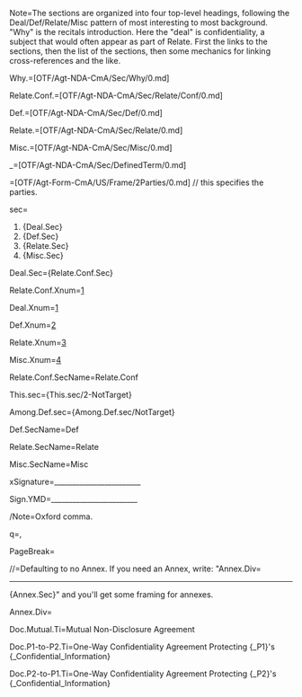 Note=The sections are organized into four top-level headings, following the Deal/Def/Relate/Misc pattern of most interesting to most background.  "Why" is the recitals introduction.  Here the "deal" is confidentiality, a subject that would often appear as part of Relate.  First the links to the sections, then the list of the sections, then some mechanics for linking cross-references and the like.

Why.=[OTF/Agt-NDA-CmA/Sec/Why/0.md]

Relate.Conf.=[OTF/Agt-NDA-CmA/Sec/Relate/Conf/0.md]

Def.=[OTF/Agt-NDA-CmA/Sec/Def/0.md]

Relate.=[OTF/Agt-NDA-CmA/Sec/Relate/0.md]

Misc.=[OTF/Agt-NDA-CmA/Sec/Misc/0.md]

_=[OTF/Agt-NDA-CmA/Sec/DefinedTerm/0.md]

=[OTF/Agt-Form-CmA/US/Frame/2Parties/0.md]  // this specifies the parties.

sec=<ol><li>{Deal.Sec}<li>{Def.Sec}<li>{Relate.Sec}<li>{Misc.Sec}</ol>

Deal.Sec={Relate.Conf.Sec}

Relate.Conf.Xnum=<a href="#Relate.Conf.Sec" class="xref">1</a>

Deal.Xnum=<a href="#Deal.Sec" class="xref">1</a>

Def.Xnum=<a href="#Def.Sec" class="xref">2</a>

Relate.Xnum=<a href="#Relate.Sec" class="xref">3</a>

Misc.Xnum=<a href="#Misc.Sec" class="xref">4</a>

Relate.Conf.SecName=Relate.Conf

This.sec={This.sec/2-NotTarget}

Among.Def.sec={Among.Def.sec/NotTarget}

Def.SecName=Def

Relate.SecName=Relate

Misc.SecName=Misc

xSignature=________________________

Sign.YMD=________________________

/Note=Oxford comma.

q=,

PageBreak=</i>

//=Defaulting to no Annex.  If you need an Annex, write: "Annex.Div=<hr>{Annex.Sec}" and you'll get some framing for annexes.

Annex.Div=</i>

Doc.Mutual.Ti=Mutual Non-Disclosure Agreement

Doc.P1-to-P2.Ti=One-Way Confidentiality Agreement Protecting {_P1}'s {_Confidential_Information}

Doc.P2-to-P1.Ti=One-Way Confidentiality Agreement Protecting {_P2}'s {_Confidential_Information}